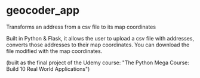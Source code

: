 # geocoder_app
Transforms an address from a csv file to its map coordinates

Built in Python & Flask, it allows the user to upload a csv file with addresses, converts those addresses to their map coordinates.
You can download the file modified with the map coordinates.

(built as the final project of the Udemy course: "The Python Mega Course: Build 10 Real World Applications")
